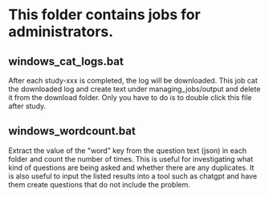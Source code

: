 # This folder contains jobs for administrators.
## windows_cat_logs.bat
After each study-xxx is completed, the log will be downloaded. This job cat the downloaded log and create text under managing_jobs/output and delete it from the download folder.
Only you have to do is to double click this file after study.

## windows_wordcount.bat
Extract the value of the "word" key from the question text (json) in each folder and count the number of times. 
This is useful for investigating what kind of questions are being asked and whether there are any duplicates. It is also useful to input the listed results into a tool such as chatgpt and have them create questions that do not include the problem.
